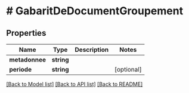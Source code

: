 # # GabaritDeDocumentGroupement

## Properties

Name | Type | Description | Notes
------------ | ------------- | ------------- | -------------
**metadonnee** | **string** |  |
**periode** | **string** |  | [optional]

[[Back to Model list]](../../README.md#models) [[Back to API list]](../../README.md#endpoints) [[Back to README]](../../README.md)
